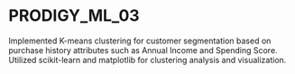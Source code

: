 # PRODIGY_ML_03
Implemented K-means clustering for customer segmentation based on purchase history attributes such as Annual Income and Spending Score. Utilized scikit-learn and matplotlib for clustering analysis and visualization.
